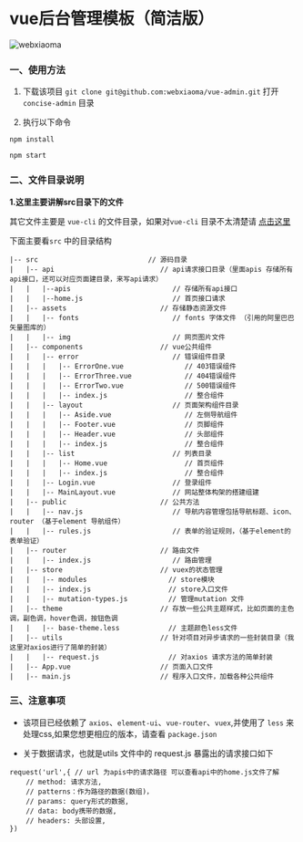 # vue后台管理模板（简洁版）

![webxiaoma](https://camo.githubusercontent.com/e43a07bf4ca1ffa4f148fc3018fd4ab424272dd4/68747470733a2f2f7765627869616f6d612e6769746875622e696f2f6f746865722f6d616e6f6e672e6a7067)
### 一、使用方法

1. 下载该项目 `git clone git@github.com:webxiaoma/vue-admin.git` 打开 `concise-admin` 目录

2. 执行以下命令

```
npm install

npm start
```


### 二、文件目录说明

**1.这里主要讲解src目录下的文件**

其它文件主要是 `vue-cli` 的文件目录，如果对`vue-cli` 目录不太清楚请 [点击这里](https://github.com/webxiaoma/vue-demos/tree/master/vue-cli)


下面主要看`src` 中的目录结构

```
|-- src                           // 源码目录
|   |-- api                          // api请求接口目录（里面apis 存储所有api接口，还可以对应页面建目录，来写api请求）
|   |   |--apis                         // 存储所有api接口
|   |   |--home.js                      // 首页接口请求
|   |-- assets                       // 存储静态资源文件
|   |   |-- fonts                       // fonts 字体文件 （引用的阿里巴巴矢量图库的）
|   |   |-- img                         // 网页图片文件
|   |-- components                   // vue公共组件
|   |   |-- error                       // 错误组件目录
|   |   |   |-- ErrorOne.vue               // 403错误组件
|   |   |   |-- ErrorThree.vue             // 404错误组件
|   |   |   |-- ErrorTwo.vue               // 500错误组件
|   |   |   |-- index.js                   // 整合组件
|   |   |-- layout                      // 页面架构组件目录
|   |   |   |-- Aside.vue                  // 左侧导航组件
|   |   |   |-- Footer.vue                 // 页脚组件
|   |   |   |-- Header.vue                 // 头部组件
|   |   |   |-- index.js                   // 整合组件
|   |   |-- list                        // 列表目录
|   |   |   |-- Home.vue                   // 首页组件
|   |   |   |-- index.js                   // 整合组件
|   |   |-- Login.vue                   // 登录组件
|   |   |-- MainLayout.vue              // 网站整体构架的搭建组建
|   |-- public                       // 公共方法
|   |   |-- nav.js                      // 导航内容管理包括导航标题、icon、router （基于element 导航组件） 
|   |   |-- rules.js                    // 表单的验证规则，（基于element的表单验证）
|   |-- router                       // 路由文件
|   |   |-- index.js                    // 路由管理
|   |-- store                        // vuex的状态管理
|   |   |-- modules                    // store模块
|   |   |-- index.js                   // store入口文件
|   |   |-- mutation-types.js          // 管理mutation 文件
|   |-- theme                        // 存放一些公共主题样式，比如页面的主色调，副色调，hover色调，按钮色调
|   |   |-- base-theme.less            // 主题颜色less文件
|   |-- utils                        // 针对项目对异步请求的一些封装目录（我这里对axios进行了简单的封装）
|   |   |-- request.js                 // 对axios 请求方法的简单封装
|   |-- App.vue                      // 页面入口文件
|   |-- main.js                      // 程序入口文件，加载各种公共组件

```


### 三、注意事项

- 该项目已经依赖了 `axios`、`element-ui`、`vue-router`、`vuex`,并使用了 `less` 来处理css,如果您想更相应的版本，请查看 `package.json`

- 关于数据请求，也就是utils 文件中的 request.js 暴露出的请求接口如下

```
request('url',{ // url 为apis中的请求路径 可以查看api中的home.js文件了解
    // method: 请求方法,
    // patterns：作为路径的数据(数组)，
    // params: query形式的数据,
    // data: body携带的数据,
    // headers: 头部设置,
})
```